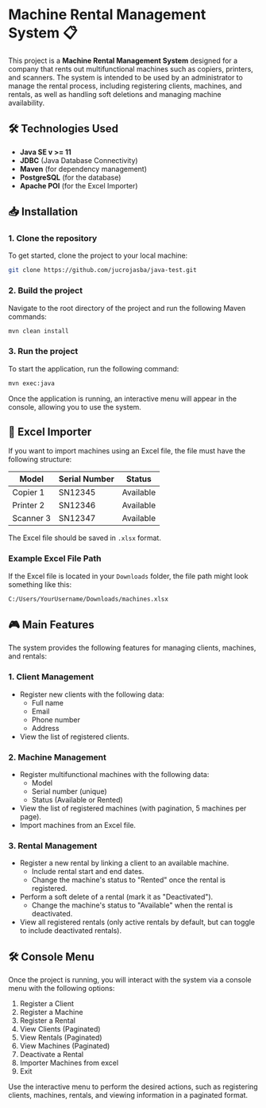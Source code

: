 # Machine Rental Management System 📋

This project is a **Machine Rental Management System** designed for a company that rents out multifunctional machines such as copiers, printers, and scanners. The system is intended to be used by an administrator to manage the rental process, including registering clients, machines, and rentals, as well as handling soft deletions and managing machine availability.

## 🛠️ Technologies Used

- **Java SE v >= 11**
- **JDBC** (Java Database Connectivity)
- **Maven** (for dependency management)
- **PostgreSQL** (for the database)
- **Apache POI** (for the Excel Importer)

## 📥 Installation

### 1. Clone the repository
To get started, clone the project to your local machine:

```bash
git clone https://github.com/jucrojasba/java-test.git
```

### 2. Build the project
Navigate to the root directory of the project and run the following Maven commands:

```bash
mvn clean install
```

### 3. Run the project
To start the application, run the following command:

```bash
mvn exec:java
```

Once the application is running, an interactive menu will appear in the console, allowing you to use the system.

## 📂 Excel Importer

If you want to import machines using an Excel file, the file must have the following structure:

| Model       | Serial Number | Status    |
|-------------|---------------|-----------|
| Copier 1    | SN12345       | Available |
| Printer 2   | SN12346       | Available |
| Scanner 3   | SN12347       | Available |

The Excel file should be saved in `.xlsx` format.

### Example Excel File Path

If the Excel file is located in your `Downloads` folder, the file path might look something like this:

```bash
C:/Users/YourUsername/Downloads/machines.xlsx
```

## 🎮 Main Features

The system provides the following features for managing clients, machines, and rentals:

### 1. Client Management

- Register new clients with the following data:
  - Full name
  - Email
  - Phone number
  - Address
- View the list of registered clients.

### 2. Machine Management

- Register multifunctional machines with the following data:
  - Model
  - Serial number (unique)
  - Status (Available or Rented)
- View the list of registered machines (with pagination, 5 machines per page).
- Import machines from an Excel file.

### 3. Rental Management

- Register a new rental by linking a client to an available machine.
  - Include rental start and end dates.
  - Change the machine's status to "Rented" once the rental is registered.
- Perform a soft delete of a rental (mark it as "Deactivated").
  - Change the machine's status to "Available" when the rental is deactivated.
- View all registered rentals (only active rentals by default, but can toggle to include deactivated rentals).

## 🛠️ Console Menu

Once the project is running, you will interact with the system via a console menu with the following options:

1. Register a Client
2. Register a Machine
3. Register a Rental
4. View Clients (Paginated)
5. View Rentals (Paginated)
6. View Machines (Paginated)
7. Deactivate a Rental
8. Importer Machines from excel
0. Exit

Use the interactive menu to perform the desired actions, such as registering clients, machines, rentals, and viewing information in a paginated format.

 
